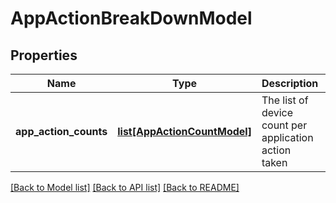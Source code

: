 # AppActionBreakDownModel

## Properties
Name | Type | Description | Notes
------------ | ------------- | ------------- | -------------
**app_action_counts** | [**list[AppActionCountModel]**](AppActionCountModel.md) | The list of device count per application action taken | [optional] 

[[Back to Model list]](../README.md#documentation-for-models) [[Back to API list]](../README.md#documentation-for-api-endpoints) [[Back to README]](../README.md)


